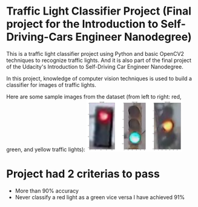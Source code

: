 # Traffic Light Classifier Project (Final project for the Introduction to Self-Driving-Cars Engineer Nanodegree)

This is a traffic light classifier project using Python and basic OpenCV2 techniques to recognize traffic lights. And it is also part of the final project of the Udacity's Introduction to Self-Driving Car Engineer Nanodegree.

In this project, knowledge of computer vision techniques is used to build a classifier for images of traffic lights.

Here are some sample images from the dataset (from left to right: red, green, and yellow traffic lights):
<img src="image/all_lights.png" width="50%" height="50%">

# Project had 2 criterias to pass 
- More than 90% accuracy
- Never classify a red light as a green vice versa
I have achieved 91%

